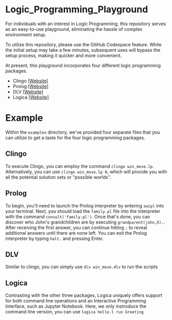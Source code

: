 # Logic_Programming_Playground

For individuals with an interest in Logic Programming, this repository serves as an easy-to-use playground, eliminating the hassle of complex environment setup.

To utilize this repository, please use the GitHub Codespace feature. 
While the initial setup may take a few minutes, subsequent uses will bypass the setup process, making it quicker and more convenient.

At present, this playground incorporates four different logic programming packages.
- Clingo [[Website](https://potassco.org/clingo/)]
- Prolog [[Website](https://www.swi-prolog.org/)]
- DLV [[Website](https://www.dlvsystem.it/dlvsite/dlv/)]
- Logica [[Website](https://logica.dev/)]

# Example
Within the `examples` directory, we've provided four separate files that you can utilize to get a taste for the four logic programming packages.

## Clingo
To execute Clingo, you can employ the command `clingo win_move.lp`. Alternatively, you can use `clingo win_move.lp 0`, which will provide you with all the potential solution sets or "possible worlds".

## Prolog
To begin, you'll need to launch the Prolog interpreter by entering `swipl` into your terminal. Next, you should load the `family.pl` file into the interpreter with the command `consult('family.pl')`. Once that's done, you can discover who John's grandchildren are by executing `grandparent(john,X).`. After receiving the first answer, you can continue hitting `;` to reveal additional answers until there are none left. You can exit the Prolog interpreter by typing `halt.` and pressing Enter.

## DLV
Similar to clingo, you can simply use `dlv win_move.dlv` to run the scripts

## Logica
Contrasting with the other three packages, Logica uniquely offers support for both command line operations and an Interactive Programming Interface, such as Jupyter Notebook. Here, we only instroduce the command line version, you can use `logica hello.l run Greeting`